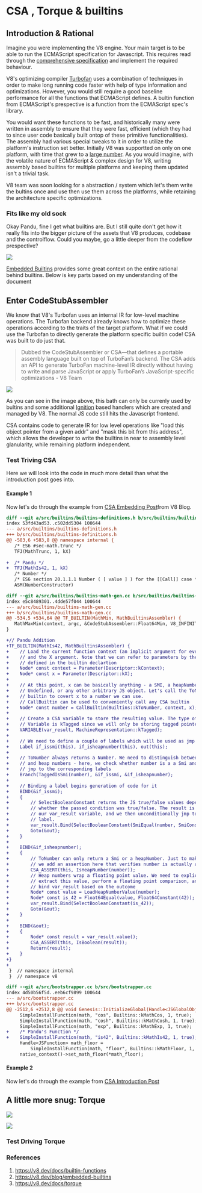 # CSA , Torque & builtins

## Introduction & Rational

Imagine you were implementing the V8 engine. Your main target is to be able to run the ECMAScript specification for Javascript. This requires read through the [comprehensive specification](https://github.com/tc39/proposals) and implement the required behaviour.

V8's optimizing compiler [Turbofan]() uses a combination of techniques in order to make long running code faster with help of  type information and optimizations. However, you would still require a good baseline performance for all the functions that ECMAScript defines. A bultin function from ECMAScript's prespective is a function from the ECMAScript spec's library.

You would want these functions to be fast, and historically many were written in assembly to ensure that they were fast, efficient (which they had to since user code basically built ontop of these primitive functionalities). The assembly had various special tweaks to it in order to utilize the platform's instruction set better. Initially V8 was supportted on only on one platform, with time that grew to a [large number](). As you would imagine, with the volatile nature of ECMAScript & complex design for V8, writing assembly based builtins for multiple platforms and keeping them updated isn't a trivial task. 

V8 team was soon looking for a abstraction / system which let's them write the bultins once and use then use them across the platforms, while retaining the architecture specific optimizations.


### Fits like my old sock

Okay Pandu, fine I get what builtins are. But I still quite don't get how it really fits into the bigger picture of the assets that V8 produces, codebase and the controlflow. Could you maybe, go a little deeper from the codeflow prespective? 

![](https://i.imgur.com/WayerLo.gif)

[Embedded Builtins](https://v8.dev/blog/embedded-builtins) provides some great context on the entire rational behind builtins. Below is key parts based on my understanding of the document


## Enter CodeStubAssembler

We know that V8's Turbofan uses an internal IR for low-level machine operations. The Turbofan backend already knows how to optimize these operations according to the traits of the target platform. What if we could use the Turbofan to directly generate the platform specific builtin code! CSA was built to do just that.
> Dubbed the CodeStubAssembler or CSA—that defines a portable assembly language built on top of TurboFan’s backend. The CSA adds an API to generate TurboFan machine-level IR directly without having to write and parse JavaScript or apply TurboFan’s JavaScript-specific optimizations - V8 Team

![](https://i.imgur.com/IiHyJAe.png)

As you can see in the image above, this bath can only be currenly used by bultins and some additional [Ignition]() based handlers which are created and managed by V8. The normal JS code still hits the Javascript frontend. 

CSA contains code to generate IR for low level operations like "load this object pointer from a given addr" and "mask this bit from this address", which allows the developer to write the builtins in near to assembly level glanularity, while remaining platform independent.

### Test Triving CSA

Here we will look into the code in much more detail than what the introduction post goes into.

#### Example 1
Now let's do through the example from [CSA Embedding Post](https://v8.dev/docs/csa-builtins)from V8 Blog. 

```diff
diff --git a/src/builtins/builtins-definitions.h b/src/builtins/builtins-definitions.h
index 53fd43ad53..c502dd5304 100644
--- a/src/builtins/builtins-definitions.h
+++ b/src/builtins/builtins-definitions.h
@@ -583,6 +583,8 @@ namespace internal {
   /* ES6 #sec-math.trunc */                                                    \
   TFJ(MathTrunc, 1, kX)                                                        \
                                                                                \
+  /* Pandu */                                                                  \
+  TFJ(MathIs42, 1, kX)                                                         \
   /* Number */                                                                 \
   /* ES6 section 20.1.1.1 Number ( [ value ] ) for the [[Call]] case */        \
   ASM(NumberConstructor)                                                       \
```

```diff
diff --git a/src/builtins/builtins-math-gen.cc b/src/builtins/builtins-math-gen.cc
index e5c8489301..4dde57f044 100644
--- a/src/builtins/builtins-math-gen.cc
+++ b/src/builtins/builtins-math-gen.cc
@@ -534,5 +534,64 @@ TF_BUILTIN(MathMin, MathBuiltinsAssembler) {
   MathMaxMin(context, argc, &CodeStubAssembler::Float64Min, V8_INFINITY);
} 

+// Pandu Addition
+TF_BUILTIN(MathIs42, MathBuiltinsAssembler) {
+    // Load the current function context (an implicit argument for every stub)
+    // and the X argument. Note that we can refer to parameters by the names
+    // defined in the builtin declartion
+    Node* const context = Parameter(Descriptor::kContext);
+    Node* const x = Parameter(Descriptor::kX);
+
+    // At this point, x can be basically anything - a SMI, a heapNumber,
+    // Undefined, or any other arbitrary JS object. Let's call the ToNUmber
+    // builtin to covert x to a number we can use.   
+    // CallBuiltin can be used to conveniently call any CSA builtin
+    Node* const number = CallBuiltin(Builtins::kToNumber, context, x);
+
+    // Create a CSA variable to store the resulting value. The type of the
+    // Variable is kTagged since we will only be storing tagged pointers in it.
+    VARIABLE(var_result, MachineRepresentation::kTagged);
+
+    // We need to define a couple of labels which will be used as jmp targets
+    Label if_issmi(this), if_isheapnumber(this), out(this);
+
+    // ToNumber always returns a Number. We need to distinguish between Smis
+    // and heap numbers - here, we check whether number is a a Smi and conditionally
+    // jmp to the corresponding labels
+    Branch(TaggedIsSmi(number), &if_issmi, &if_isheapnumber);
+
+    // Binding a label begins generation of code for it
+    BIND(&if_issmi);
+    {
+        // SelectBooleanConstant returns the JS true/false values depending on
+        // whether the passed condition was true/false. The result is bound to
+        // our var_result variable, and we then unconditionally jmp to the out
+        // label.
+        var_result.Bind(SelectBooleanConstant(SmiEqual(number, SmiConstant(42))));
+        Goto(&out);
+    }
+
+    BIND(&if_isheapnumber);
+    {
+        // ToNumber can only return a Smi or a heapNumber. Just to make sure
+        // we add an assertion here that verifies number is actually a heap number.
+        CSA_ASSERT(this, IsHeapNumber(number));
+        // Heap numbers wrap a floating point value. We need to explicitly
+        // extract this value, perform a floating point comparison, and again
+        // bind var_result based on the outcome
+        Node* const value = LoadHeapNumberValue(number);
+        Node* const is_42 = Float64Equal(value, Float64Constant(42));
+        var_result.Bind(SelectBooleanConstant(is_42));
+        Goto(&out);
+    }
+
+    BIND(&out);
+    {
+        Node* const result = var_result.value();
+        CSA_ASSERT(this, IsBoolean(result));
+        Return(result);
+    }
+}
+
 }  // namespace internal
 }  // namespace v8
```

```diff
diff --git a/src/bootstrapper.cc b/src/bootstrapper.cc
index 4d50b56f5d..eeb6cf9899 100644
--- a/src/bootstrapper.cc
+++ b/src/bootstrapper.cc
@@ -2512,6 +2512,8 @@ void Genesis::InitializeGlobal(Handle<JSGlobalObject> global_object,
     SimpleInstallFunction(math, "cos", Builtins::kMathCos, 1, true);
     SimpleInstallFunction(math, "cosh", Builtins::kMathCosh, 1, true);
     SimpleInstallFunction(math, "exp", Builtins::kMathExp, 1, true);
+    /* Pandu's Function */
+    SimpleInstallFunction(math, "is42", Builtins::kMathIs42, 1, true);
     Handle<JSFunction> math_floor =
         SimpleInstallFunction(math, "floor", Builtins::kMathFloor, 1, true);
     native_context()->set_math_floor(*math_floor);
```

#### Example 2
Now let's do through the example from [CSA Introduction Post](https://v8.dev/blog/csa)



## A little more snug: Torque

![](https://i.imgur.com/jgO8e0O.png)

![](https://v8.dev/_img/docs/torque/build-process.svg)

### Test Driving Torque




### References
1. https://v8.dev/docs/builtin-functions
1. https://v8.dev/blog/embedded-builtins
1. https://v8.dev/docs/torque